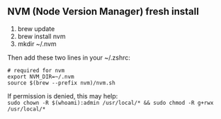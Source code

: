 ## NVM (Node Version Manager) fresh install

1. brew update
2. brew install nvm
3. mkdir ~/.nvm

Then add these two lines in your ~/.zshrc: 
```
# required for nvm
export NVM_DIR=~/.nvm
source $(brew --prefix nvm)/nvm.sh
```

If permission is denied, this may help:<br>
`sudo chown -R $(whoami):admin /usr/local/* && sudo chmod -R g+rwx /usr/local/*`
